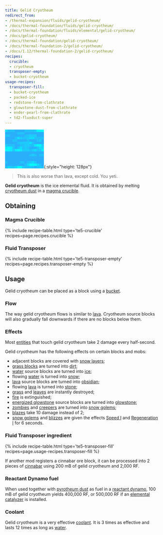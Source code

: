 ```yaml
---
title: Gelid Cryotheum
redirect_from:
- /thermal-expansion/fluids/gelid-cryotheum/
- /docs/thermal-foundation/fluids/gelid-cryotheum/
- /docs/thermal-foundation/fluids/elemental/gelid-cryotheum/
- /docs/gelid-cryotheum/
- /docs/thermal-foundation/gelid-cryotheum/
- /docs/thermal-foundation-2/gelid-cryotheum/
- /docs/1.12/thermal-foundation-2/gelid-cryotheum/
recipes:
  crucible:
  - cryotheum
  transposer-empty:
  - bucket-cryotheum
usage-recipes:
  transposer-fill:
  - bucket-cryotheum
  - packed-ice
  - redstone-from-clathrate
  - glowstone-dust-from-clathrate
  - ender-pearl-from-clathrate
  - td2-fluxduct-super
---
```


![Gelid cryotheum](/assets/images/thermal-foundation-2/gelid-cryotheum.gif){:style="height: 128px"}

> This is also worse than lava, except cold. You yeti.


**Gelid cryotheum** is the ice elemental fluid. It is obtained by melting
[cryotheum dust](/docs/1.12/thermal-foundation/cryotheum-dust/) in a [magma
crucible](/docs/1.12/thermal-expansion/magma-crucible/).


Obtaining
---------

### Magma Crucible
{% include recipe-table.html type='te5-crucible' recipes=page.recipes.crucible %}

### Fluid Transposer
{% include recipe-table.html type='te5-transposer-empty' recipes=page.recipes.transposer-empty %}


Usage
-----

Gelid cryotheum can be placed as a block using a
[bucket](https://minecraft.gamepedia.com/Bucket).

### Flow
The way gelid cryotheum flows is similar to
[lava](https://minecraft.gamepedia.com/Lava). Cryotheum source blocks will also
gradually fall downwards if there are no blocks below them.

### Effects
Most [entities](https://minecraft.gamepedia.com/Entity) that touch gelid
cryotheum take 2 damage every half-second.

Gelid cryotheum has the following effects on certain blocks and mobs:

* adjacent blocks are covered with [snow
  layers](https://minecraft.gamepedia.com/Snow_(layer));
* [grass blocks](https://minecraft.gamepedia.com/Grass_Block) are turned into
  [dirt](https://minecraft.gamepedia.com/Dirt);
* [water](https://minecraft.gamepedia.com/Water) source blocks are turned into
  [ice](https://minecraft.gamepedia.com/Ice);
* flowing [water](https://minecraft.gamepedia.com/Water) is turned into
  [snow](https://minecraft.gamepedia.com/Snow_Block);
* [lava](https://minecraft.gamepedia.com/Lava) source blocks are turned into
  [obsidian](https://minecraft.gamepedia.com/Obsidian);
* flowing [lava](https://minecraft.gamepedia.com/Lava) is turned into
  [stone](https://minecraft.gamepedia.com/Stone);
* [grass](https://minecraft.gamepedia.com/Grass) and
  [leaves](https://minecraft.gamepedia.com/Leaves) are instantly destroyed;
* [fire](https://minecraft.gamepedia.com/Fire) is extinguished;
* [energized glowstone](/docs/1.12/thermal-foundation/energized-glowstone/) source blocks are turned
  into [glowstone](https://minecraft.gamepedia.com/Glowstone);
* [zombies](https://minecraft.gamepedia.com/Zombie) and
  [creepers](https://minecraft.gamepedia.com/Creeper) are turned into [snow
  golems](https://minecraft.gamepedia.com/Snow_Golem);
* [blazes](https://minecraft.gamepedia.com/Blaze) take 10 damage instead of 2;
* [snow golems](https://minecraft.gamepedia.com/Snow_Golem) and
  [blizzes](/docs/1.12/thermal-foundation/blizz/) are given the effects [Speed
  I](https://minecraft.gamepedia.com/Status_effect#Speed) and [Regeneration
  I](https://minecraft.gamepedia.com/Status_effect#Regeneration) for 6 seconds.

### Fluid Transposer ingredient
{% include recipe-table.html type='te5-transposer-fill' recipes=page.usage-recipes.transposer-fill %}

If another mod registers a cinnabar ore block, it can be processed into 2 pieces
of [cinnabar](/docs/1.12/thermal-foundation/cinnabar/) using 200 mB of gelid cryotheum and 2,000 RF.

### Reactant Dynamo fuel
When used together with [pyrotheum dust](/docs/1.12/thermal-foundation/pyrotheum-dust/) as fuel in a
[reactant dynamo](/docs/1.12/thermal-expansion/reactant-dynamo/), 100 mB of gelid cryotheum yields
400,000 RF, or 500,000 RF if an [elemental
catalyzer](/docs/1.12/thermal-expansion/augment-elemental-catalyzer/) is installed.

### Coolant
Gelid cryotheum is a very effective [coolant](/docs/1.12/thermal-expansion/coolants/). It is 3 times as
effective and lasts 12 times as long as
[water](https://minecraft.gamepedia.com/Water).
